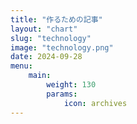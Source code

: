 ```yaml
---
title: "作るための記事"
layout: "chart"
slug: "technology"
image: "technology.png"
date: 2024-09-28
menu:
    main:
        weight: 130
        params: 
            icon: archives
---
```

